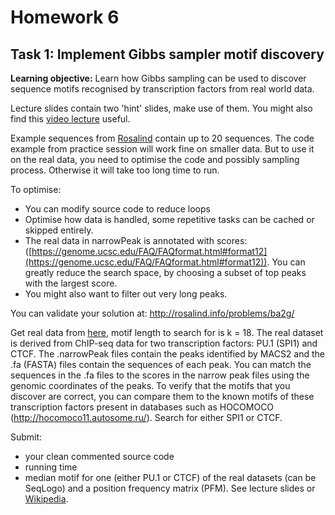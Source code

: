# Homework 6

## Task 1: Implement Gibbs sampler motif discovery
**Learning objective:** Learn how Gibbs sampling can be used to discover sequence motifs recognised by transcription factors from real world data.

Lecture slides contain two 'hint' slides, make use of them. You might also find this [video lecture](https://www.youtube.com/playlist?list=PLQ-85lQlPqFMEcdAi0yF015RgmowtsvwT) useful.

Example sequences from [Rosalind](http://rosalind.info/problems/ba2g/) contain up to 20 sequences. The code example from practice session will work fine on smaller data. But to use it on the real data, you need to optimise the code and possibly sampling process. Otherwise it will take too long time to run.  

To optimise:  

- You can modify source code to reduce loops  
- Optimise how data is handled, some repetitive tasks can be cached or skipped entirely.  
- The real data in narrowPeak is annotated with scores: ([https://genome.ucsc.edu/FAQ/FAQformat.html#format12](https://genome.ucsc.edu/FAQ/FAQformat.html#format12)). You can greatly reduce the search space, by choosing a subset of top peaks with the largest score. 
- You might also want to filter out very long peaks.

You can validate your solution at: http://rosalind.info/problems/ba2g/

Get real data from [here](https://1drv.ms/f/s!AmCRrTXF10_MgXFZ4mpjd0btzSJd), motif length to search for is k = 18. The real dataset is derived from ChIP-seq data for two transcription factors: PU.1 (SPI1) and CTCF. The .narrowPeak files contain the peaks identified by MACS2 and the .fa (FASTA) files contain the sequences of each peak. You can match the sequences in the .fa files to the scores in the narrow peak files using the genomic coordinates of the peaks. To verify that the motifs that you discover are correct, you can compare them to the known motifs of these transcription factors present in databases such as HOCOMOCO (http://hocomoco11.autosome.ru/). Search for either SPI1 or CTCF.

Submit: 
 - your clean commented source code 
 - running time 
 - median motif for one (either PU.1 or CTCF)
   of the real datasets (can be SeqLogo) and a position frequency matrix (PFM). See lecture slides or [Wikipedia](https://en.wikipedia.org/wiki/Position_weight_matrix).

<!--stackedit_data:
eyJoaXN0b3J5IjpbMTE5NzcyNjEwOSw2NjM3MTc1OTFdfQ==
-->